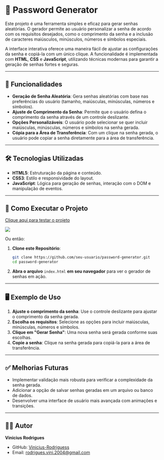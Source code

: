 
# 🔑 **Password Generator**

Este projeto é uma ferramenta simples e eficaz para gerar senhas aleatórias. O gerador permite ao usuário personalizar a senha de acordo com os requisitos desejados, como o comprimento da senha e a inclusão de caracteres maiúsculos, minúsculos, números e símbolos especiais.

A interface interativa oferece uma maneira fácil de ajustar as configurações da senha e copiá-la com um único clique. A funcionalidade é implementada com **HTML**, **CSS** e **JavaScript**, utilizando técnicas modernas para garantir a geração de senhas fortes e seguras.

---

## 🚀 **Funcionalidades**

- **Geração de Senha Aleatória**: Gera senhas aleatórias com base nas preferências do usuário (tamanho, maiúsculas, minúsculas, números e símbolos).
- **Ajuste de Comprimento da Senha**: Permite que o usuário defina o comprimento da senha através de um controle deslizante.
- **Opções Personalizáveis**: O usuário pode selecionar se quer incluir maiúsculas, minúsculas, números e símbolos na senha gerada.
- **Cópia para a Área de Transferência**: Com um clique na senha gerada, o usuário pode copiar a senha diretamente para a área de transferência.

---

## 🛠️ **Tecnologias Utilizadas**

- **HTML5**: Estruturação da página e conteúdo.
- **CSS3**: Estilo e responsividade do layout.
- **JavaScript**: Lógica para geração de senhas, interação com o DOM e manipulação de eventos.

---

## 🔧 **Como Executar o Projeto**

<a href="https://vinicius-rodriguess.github.io/Gerador-de-senhas/">Clique aqui para testar o projeto</a>

<img src="./src/img/gerador de senha .png"/>

Ou então:

1. **Clone este Repositório**:

   ```bash
   git clone https://github.com/seu-usuario/password-generator.git
   cd password-generator
   ```

2. **Abra o arquivo** `index.html` **em seu navegador** para ver o gerador de senhas em ação.

---

## 🖥️ **Exemplo de Uso**

1. **Ajuste o comprimento da senha**: Use o controle deslizante para ajustar o comprimento da senha gerada.
2. **Escolha os requisitos**: Selecione as opções para incluir maiúsculas, minúsculas, números e símbolos.
3. **Clique em "Gerar Senha"**: Uma nova senha será gerada conforme suas escolhas.
4. **Copie a senha**: Clique na senha gerada para copiá-la para a área de transferência.

---

## ✅ **Melhorias Futuras**

- Implementar validação mais robusta para verificar a complexidade da senha gerada.
- Adicionar a opção de salvar senhas geradas em um arquivo ou banco de dados.
- Desenvolver uma interface de usuário mais avançada com animações e transições.

---

## 👨‍💻 **Autor**

**Vinicius Rodrigues**

- GitHub: [Vinicius-Rodriguess](https://github.com/Vinicius-Rodriguess)
- Email: rodrigues.vini.2004@gmail.com
